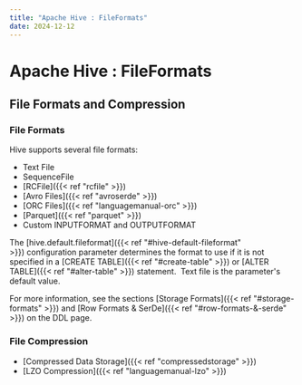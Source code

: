 ```yaml
---
title: "Apache Hive : FileFormats"
date: 2024-12-12
---
```


# Apache Hive : FileFormats

## File Formats and Compression

### File Formats

Hive supports several file formats:

* Text File
* SequenceFile
* [RCFile]({{< ref "rcfile" >}})
* [Avro Files]({{< ref "avroserde" >}})
* [ORC Files]({{< ref "languagemanual-orc" >}})
* [Parquet]({{< ref "parquet" >}})
* Custom INPUTFORMAT and OUTPUTFORMAT

The [hive.default.fileformat]({{< ref "#hive-default-fileformat" >}}) configuration parameter determines the format to use if it is not specified in a [CREATE TABLE]({{< ref "#create-table" >}}) or [ALTER TABLE]({{< ref "#alter-table" >}}) statement.  Text file is the parameter's default value.

For more information, see the sections [Storage Formats]({{< ref "#storage-formats" >}}) and [Row Formats & SerDe]({{< ref "#row-formats-&-serde" >}}) on the DDL page.

### File Compression

* [Compressed Data Storage]({{< ref "compressedstorage" >}})
* [LZO Compression]({{< ref "languagemanual-lzo" >}})

 

 

